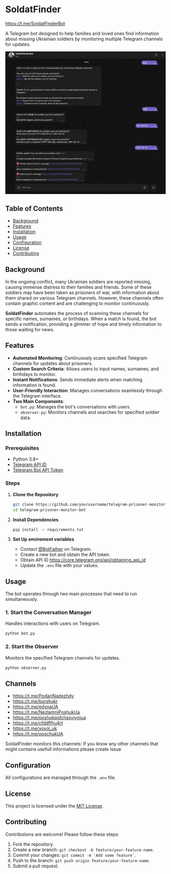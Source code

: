 # SoldatFinder

https://t.me/SoldatFinderBot

A Telegram bot designed to help families and loved ones find information about missing Ukrainian soldiers by monitoring multiple Telegram channels for updates.

![image](screen.png)
## Table of Contents

- [Background](#background)
- [Features](#features)
- [Installation](#installation)
- [Usage](#usage)
- [Configuration](#configuration)
- [License](#license)
- [Contributing](#contributing)

## Background

In the ongoing conflict, many Ukrainian soldiers are reported missing, causing immense distress to their families and friends. Some of these soldiers may have been taken as prisoners of war, with information about them shared on various Telegram channels. However, these channels often contain graphic content and are challenging to monitor continuously.

**SoldatFinder** automates the process of scanning these channels for specific names, surnames, or birthdays. When a match is found, the bot sends a notification, providing a glimmer of hope and timely information to those waiting for news.

## Features

- **Automated Monitoring**: Continuously scans specified Telegram channels for updates about prisoners.
- **Custom Search Criteria**: Allows users to input names, surnames, and birthdays to monitor.
- **Instant Notifications**: Sends immediate alerts when matching information is found.
- **User-Friendly Interaction**: Manages conversations seamlessly through the Telegram interface.
- **Two Main Components**:
  - `bot.py`: Manages the bot's conversations with users.
  - `observer.py`: Monitors channels and searches for specified soldier data.

## Installation

### Prerequisites

- Python 3.8+
- [Telegram API ID](https://core.telegram.org/api/obtaining_api_id)
- [Telegram Bot API Token](https://core.telegram.org/bots#3-how-do-i-create-a-bot)

### Steps

1. **Clone the Repository**

   ```bash
   git clone https://github.com/yourusername/telegram-prisoner-monitor-bot.git
   cd telegram-prisoner-monitor-bot
   ```

2. **Install Dependencies**

   ```bash
   pip install -r requirements.txt
   ```

3. **Set Up enviroment variables**

   - Contact [@BotFather](https://t.me/BotFather) on Telegram.
   - Create a new bot and obtain the API token.
   - Obtain API ID https://core.telegram.org/api/obtaining_api_id
   - Update the `.env` file with your values.

## Usage

The bot operates through two main processes that need to run simultaneously.

### 1. Start the Conversation Manager

Handles interactions with users on Telegram.

```bash
python bot.py
```

### 2. Start the Observer

Monitors the specified Telegram channels for updates.

```bash
python observer.py
```
## Channels
- https://t.me/PodariNadezhdy
- https://t.me/borshukr
- https://t.me/edynaUA
- https://t.me/NezlamniPoshukUa
- https://t.me/poshukpidchasviyniua
- https://t.me/cfddffhu4rt
- https://t.me/xoxol_uk
- https://t.me/poschukUA

SoldatFinder monitors this channels:
If you know any other channels that might contains usefull informations please create Issue
## Configuration

All configurations are managed through the `.env` file.

## License

This project is licensed under the [MIT License](LICENSE).

## Contributing

Contributions are welcome! Please follow these steps:

1. Fork the repository.
2. Create a new branch: `git checkout -b feature/your-feature-name`.
3. Commit your changes: `git commit -m 'Add some feature'`.
4. Push to the branch: `git push origin feature/your-feature-name`.
5. Submit a pull request.